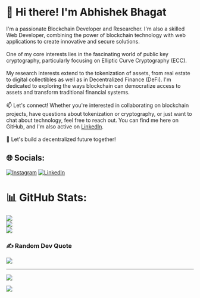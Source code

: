 #  👋 Hi there! I'm Abhishek Bhagat
I'm a passionate Blockchain Developer and Researcher. I'm also a skilled Web Developer, combining the power of blockchain technology with web applications to create innovative and secure solutions. <br><br> One of my core interests lies in the fascinating world of public key cryptography, particularly focusing on Elliptic Curve Cryptography (ECC). <br><br> My research interests extend to the tokenization of assets, from real estate to digital collectibles as well as in Decentralized Finance (DeFi). I'm dedicated to exploring the ways blockchain can democratize access to assets and transform traditional financial systems.<br><br>📫 Let's connect! Whether you're interested in collaborating on blockchain projects, have questions about tokenization or cryptography, or just want to chat about technology, feel free to reach out. You can find me here on GitHub, and I'm also active on [LinkedIn](https://www.linkedin.com/in/abhishek-bhagat740/).<br><br>🌟 Let's build a decentralized future together!<br>


## 🌐 Socials:
[![Instagram](https://img.shields.io/badge/Instagram-%23E4405F.svg?logo=Instagram&logoColor=white)](https://instagram.com/flamekaiser.eth) [![LinkedIn](https://img.shields.io/badge/LinkedIn-%230077B5.svg?logo=linkedin&logoColor=white)](https://linkedin.com/in/abhishek-bhagat740) 

# 📊 GitHub Stats:
![](https://github-readme-stats.vercel.app/api?username=abhishekb740&theme=dark&hide_border=false&include_all_commits=false&count_private=false)<br/>
![](https://github-readme-streak-stats.herokuapp.com/?user=abhishekb740&theme=dark&hide_border=false)<br/>
![](https://github-readme-stats.vercel.app/api/top-langs/?username=abhishekb740&theme=dark&hide_border=false&include_all_commits=false&count_private=false&layout=compact)

### ✍️ Random Dev Quote
![](https://quotes-github-readme.vercel.app/api?type=horizontal&theme=radical)

---
[![](https://visitcount.itsvg.in/api?id=abhishekb740&icon=0&color=0)](https://visitcount.itsvg.in)

[![](https://visitcount.itsvg.in/api?id=FlameKaiser&label=Fans&color=0&icon=7&pretty=false)](https://visitcount.itsvg.in)
<!-- Proudly created with GPRM ( https://gprm.itsvg.in ) -->
